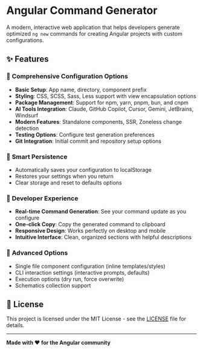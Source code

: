 # Angular Command Generator

A modern, interactive web application that helps developers generate optimized `ng new` commands for creating Angular projects with custom configurations.


## ✨ Features

### 🎯 **Comprehensive Configuration Options**
- **Basic Setup**: App name, directory, component prefix
- **Styling**: CSS, SCSS, Sass, Less support with view encapsulation options
- **Package Management**: Support for npm, yarn, pnpm, bun, and cnpm
- **AI Tools Integration**: Claude, GitHub Copilot, Cursor, Gemini, JetBrains, Windsurf
- **Modern Features**: Standalone components, SSR, Zoneless change detection
- **Testing Options**: Configure test generation preferences
- **Git Integration**: Initial commit and repository setup options

### 💾 **Smart Persistence**
- Automatically saves your configuration to localStorage
- Restores your settings when you return
- Clear storage and reset to defaults options

### 🚀 **Developer Experience**
- **Real-time Command Generation**: See your command update as you configure
- **One-click Copy**: Copy the generated command to clipboard
- **Responsive Design**: Works perfectly on desktop and mobile
- **Intuitive Interface**: Clean, organized sections with helpful descriptions

### 🔧 **Advanced Options**
- Single file component configuration (inline templates/styles)
- CLI interaction settings (interactive prompts, defaults)
- Execution options (dry run, force overwrite)
- Schematics collection support





## 📄 License

This project is licensed under the MIT License - see the [LICENSE](LICENSE) file for details.

---

**Made with ❤️ for the Angular community**
